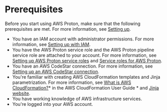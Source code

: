 # Prerequisites<a name="getting-started-prerequisites"></a>

Before you start using AWS Proton, make sure that the following prerequisites are met\. For more information, see [Setting up](ag-setting-up.md)\.
+ You have an IAM account with administrator permissions\. For more information, see [Setting up with IAM](ag-setting-up-iam.md)\.
+ You have the AWS Proton service role and the AWS Proton pipeline service role are attached to your account\. For more information, see [Setting up AWS Proton service roles](ag-setting-up-iam.md#setting-up-cicd) and [Service roles for AWS Proton](security_iam_service-with-iam.md#security_iam_service-with-iam-roles-service)\.
+ You have an AWS CodeStar connection\. For more information, see [Setting up an AWS CodeStar connection](setting-up-for-service.md#setting-up-vcontrol)\.
+ You're familiar with creating AWS CloudFormation templates and Jinja parametrization\. For more information, see [What is AWS CloudFormation?](https://docs.aws.amazon.com/AWSCloudFormation/latest/UserGuide/Welcome.html)* in the AWS CloudFormation User Guide * and [Jinja website](https://palletsprojects.com/p/jinja/)\.
+ You have working knowledge of AWS infrastructure services\.
+ You're logged into your AWS account\.